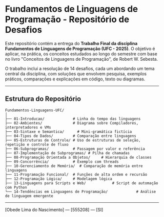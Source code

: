 
# Fundamentos de Linguagens de Programação - Repositório de Desafios

Este repositório contém a entrega do **Trabalho Final da disciplina Fundamentos de Linguagens de Programação (UFC - 2025)**. O objetivo é aplicar, na prática, os conceitos estudados ao longo do semestre com base no livro "Conceitos de Linguagens de Programação", de Robert W. Sebesta.

O trabalho inclui a resolução de 14 desafios, cada um abordando um tema central da disciplina, com soluções que envolvem pesquisa, exemplos práticos, comparações e explicações em código, texto ou diagramas.

---

## Estrutura do Repositório

```
Fundamentos-Linguagens-UFC/
│
├── 01-Introducao/             # Linha do tempo das linguagens
├── 02-Ambientes/              # Diagrama sobre Compiladores, interpretadores e VMs
├── 03-Sintaxe e Semantica/      # Mini-gramática fictícia 
├── 04-Tipos de Dados/         # Comparação entre linguagens
├── 05-Estruturas de Controle/ # Uso de estruturas de seleção, repetição e controle de fluxo
├── 06-Subprogramas/           # Passagem por valor e referência
├── 07-Implementação de Subprogramas/ # Pilha de chamadas
├── 08-Programação Orientada a Objetos/     # Hierarquia de classes
├── 09-Concorrência/           # Exemplo com threads
├── 10-Gerenciamento de Memória/  # Comparação de memória entre linguagens
├── 11-Programação Funcional/  # Funções de alta ordem e recursão
├── 12-Programação Lógica/     # Modelagem lógica
├── 13-Linguagens para Scripts e Web/            # Script de automação com Python
└── 14-Tendências em Linguagens de Programação/             # Análise de linguagem emergente
```


---
[Obede Lima do Nascimento] — [555208] — [SI] 
